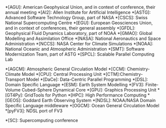 <!-- institutions / groups / teams -->

*[AGU]: American Geophysical Union, and in context of conference, their annual meeting
*[AI2]: Allen Institute for Artificial Intelligence
*[ASTG]: Advanced Software Technology Group, part of NASA
*[CSCS]: Swiss National Supercomputing Centre
*[EGU]: European Geosciences Union, and in context of conferences, their general assembly
*[GFDL]: Geophysical Fluid Dynamics Laboratory, part of NOAA
*[GMAO]: Global Modelling and Assimilation Office
*[NASA]: National Aeronautics and Space Administration
*[NCCS]: NASA Center for Climate Simulations
*[NOAA]: National Oceanic and Atmospheric Administration
*[SMT]: Software Modernization Team, part of ASTG
*[SPCL]: Scalable Parallel Computing Lab

<!-- technology -->

*[AGCM]: Atmospheric General Circulation Model
*[CCM]: Chemistry-Climate Model
*[CPU]: Central Processing Unit
*[CTM]:Chemistry-Transport Model
*[DaCe]: Data-Centric Parallel Programming
*[DSL]: Domain Specific Language
*[ESM]: Earth System Modelling
*[FV3]: Finite-Volume Cubed-Sphere Dynamical Core
*[GPU]: Graphics Processing Unit
*[GT4Py]: GridTools for Python
*[HPC]: High Performance Computing
*[GEOS]: Goddard Earth Observing System
*[NDSL]: NOAA/NASA Domain Specific Language middleware
*[OGCM]: Ocean General Circulation Model
*[pyFV3]: NDSL port of FV3

<!-- other -->

*[SC]: Supercomputing conference
